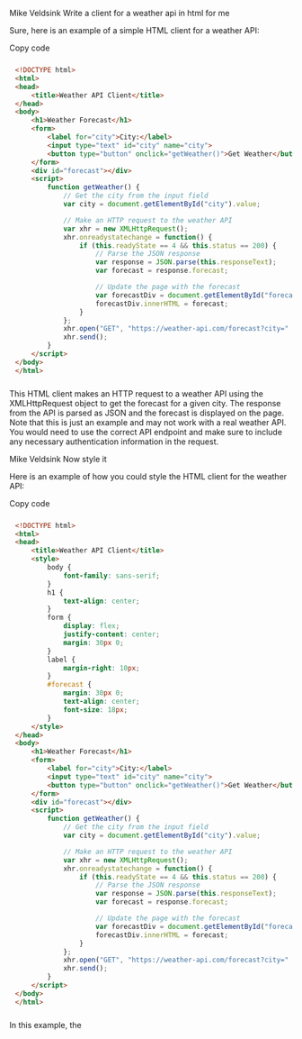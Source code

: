 Mike Veldsink
Write a client for a weather api in html for me

Sure, here is an example of a simple HTML client for a weather API:

Copy code
```html
<!DOCTYPE html>
<html>
<head>
    <title>Weather API Client</title>
</head>
<body>
    <h1>Weather Forecast</h1>
    <form>
        <label for="city">City:</label>
        <input type="text" id="city" name="city">
        <button type="button" onclick="getWeather()">Get Weather</button>
    </form>
    <div id="forecast"></div>
    <script>
        function getWeather() {
            // Get the city from the input field
            var city = document.getElementById("city").value;

            // Make an HTTP request to the weather API
            var xhr = new XMLHttpRequest();
            xhr.onreadystatechange = function() {
                if (this.readyState == 4 && this.status == 200) {
                    // Parse the JSON response
                    var response = JSON.parse(this.responseText);
                    var forecast = response.forecast;

                    // Update the page with the forecast
                    var forecastDiv = document.getElementById("forecast");
                    forecastDiv.innerHTML = forecast;
                }
            };
            xhr.open("GET", "https://weather-api.com/forecast?city=" + city, true);
            xhr.send();
        }
    </script>
</body>
</html>
```
This HTML client makes an HTTP request to a weather API using the XMLHttpRequest object to get the forecast for a given city. The response from the API is parsed as JSON and the forecast is displayed on the page. Note that this is just an example and may not work with a real weather API. You would need to use the correct API endpoint and make sure to include any necessary authentication information in the request.




Mike Veldsink
Now style it

Here is an example of how you could style the HTML client for the weather API:

Copy code
```html
<!DOCTYPE html>
<html>
<head>
    <title>Weather API Client</title>
    <style>
        body {
            font-family: sans-serif;
        }
        h1 {
            text-align: center;
        }
        form {
            display: flex;
            justify-content: center;
            margin: 30px 0;
        }
        label {
            margin-right: 10px;
        }
        #forecast {
            margin: 30px 0;
            text-align: center;
            font-size: 18px;
        }
    </style>
</head>
<body>
    <h1>Weather Forecast</h1>
    <form>
        <label for="city">City:</label>
        <input type="text" id="city" name="city">
        <button type="button" onclick="getWeather()">Get Weather</button>
    </form>
    <div id="forecast"></div>
    <script>
        function getWeather() {
            // Get the city from the input field
            var city = document.getElementById("city").value;

            // Make an HTTP request to the weather API
            var xhr = new XMLHttpRequest();
            xhr.onreadystatechange = function() {
                if (this.readyState == 4 && this.status == 200) {
                    // Parse the JSON response
                    var response = JSON.parse(this.responseText);
                    var forecast = response.forecast;

                    // Update the page with the forecast
                    var forecastDiv = document.getElementById("forecast");
                    forecastDiv.innerHTML = forecast;
                }
            };
            xhr.open("GET", "https://weather-api.com/forecast?city=" + city, true);
            xhr.send();
        }
    </script>
</body>
</html>
```

In this example, the <style> element is added to the <head> of the HTML document and contains a series of CSS rules to style the page. The body element is given a sans-serif font family, the \<h1> element is centered on the page, the <form> element is displayed as a flex container and is centered on the page, and the <label> element is given a margin on the right side. The #forecast element is given a margin on the top and bottom, is centered on the page, and has a font size of 18px. You can modify these styles or add additional styles to further customize the appearance of the page.




Mike Veldsink
can you make the button and the text separated, and the label on top of the input?

Sure, here is an example of how you could separate the button and the text input in the HTML client for the weather API and place the label above the input:

Copy code
```html
<!DOCTYPE html>
<html>
<head>
    <title>Weather API Client</title>
    <style>
        body {
            font-family: sans-serif;
        }
        h1 {
            text-align: center;
        }
        form {
            display: flex;
            flex-direction: column;
            align-items: center;
            margin: 30px 0;
        }
        label {
            margin-bottom: 10px;
        }
        input, button {
            padding: 10px;
            font-size: 16px;
        }
        #forecast {
            margin: 30px 0;
            text-align: center;
            font-size: 18px;
        }
    </style>
</head>
<body>
    <h1>Weather Forecast</h1>
    <form>
        <label for="city">City:</label>
        <input type="text" id="city" name="city">
        <button type="button" onclick="getWeather()">Get Weather</button>
    </form>
    <div id="forecast"></div>
    <script>
        function getWeather() {
            // Get the city from the input field
            var city = document.getElementById("city").value;

            // Make an HTTP request to the weather API
            var xhr = new XMLHttpRequest();
            xhr.onreadystatechange = function() {
                if (this.readyState == 4 && this.status == 200) {
                    // Parse the JSON response
                    var response = JSON.parse(this.responseText);
                    var forecast = response.forecast;

                    // Update the page with the forecast
                    var forecastDiv = document.getElementById("forecast");
                    forecastDiv.innerHTML = forecast;
                }
            };
            xhr.open("GET", "https://weather-api.com/forecast?city=" + city, true);
            xhr.send();
        }
    </script>
</body>
</html>
```
In this updated example, the <form> element is displayed as a flex container with a column direction. This causes the child elements (the <label>, <input>, and <button> elements) to be displayed vertically, rather than horizontally. The <label> element is given a margin on the bottom to separate it from the input field. The <input> and <button> elements are given padding and a font size to improve their appearance. You can modify these styles or add additional styles to further customize the appearance of the page.




Mike Veldsink
can you print the api response to the screen when i press the button?

Sure, here is an example of how you could print the API response to the screen when the button is pressed in the HTML client for the weather API:

Copy code
```html
<!DOCTYPE html>
<html>
<head>
    <title>Weather API Client</title>
    <style>
        body {
            font-family: sans-serif;
        }
        h1 {
            text-align: center;
        }
        form {
            display: flex;
            flex-direction: column;
            align-items: center;
            margin: 30px 0;
        }
        label {
            margin-bottom: 10px;
        }
        input, button {
            padding: 10px;
            font-size: 16px;
        }
        #forecast {
            margin: 30px 0;
            text-align: center;
            font-size: 18px;
        }
        pre {
            background-color: #eee;
            padding: 10px;
        }
    </style>
</head>
<body>
    <h1>Weather Forecast</h1>
    <form>
        <label for="city">City:</label>
        <input type="text" id="city" name="city">
        <button type="button" onclick="getWeather()">Get Weather</button>
    </form>
    <div id="forecast"></div>
    <script>
        function getWeather() {
            // Get the city from the input field
            var city = document.getElementById("city").value;

            // Make an HTTP request to the weather API
            var xhr = new XMLHttpRequest();
            xhr.onreadystatechange = function() {
                if (this.readyState == 4 && this.status == 200) {
                    // Parse the JSON response
                    var response = JSON.parse(this.responseText);

                    // Print the API response to the screen
                    var forecastDiv = document.getElementById("forecast");
                    forecastDiv.innerHTML = "<pre>" + JSON.stringify(response, null, 2) + "</pre>";
                }
            };
            xhr.open("GET", "https://weather-api.com/forecast?city=" + city, true);
            xhr.send();
        }
    </script>
</body>
</html>
```

In this updated example, the API response is printed to the screen by setting the inner HTML of the #forecast element to a \<pre> element containing the stringified JSON response. The \<pre> element is given some basic styling to improve its appearance. You can modify this styling or add additional styles to further customize the appearance of the page. Note that this example will only work if the API response is in JSON format. If the API response is in a different format, you may need to adjust how the response is parsed and printed to the screen.




Mike Veldsink
Can you implement the weather fetch with "open-meteo.com".

An example request would be: "https://api.open-meteo.com/v1/forecast?latitude=52.52&longitude=13.41&current_weather=true&hourly=temperature_2m,relativehumidity_2m,windspeed_10m"

And the example response is: 

{"latitude":52.52,"longitude":13.419998,"generationtime_ms":0.5490779876708984,"utc_offset_seconds":0,"timezone":"GMT","timezone_abbreviation":"GMT","elevation":38.0,"current_weather":{"temperature":2.6,"windspeed":8.4,"winddirection":260.0,"weathercode":3,"time":"2022-12-06T02:00"},"hourly_units":{"time":"iso8601","temperature_2m":"°C","relativehumidity_2m":"%","windspeed_10m":"km/h"},"hourly":{"time":["2022-12-06T00:00","2022-12-06T01:00","2022-12-06T02:00","2022-12-06T03:00","2022-12-06T04:00","2022-12-06T05:00","2022-12-06T06:00","2022-12-06T07:00","2022-12-06T08:00","2022-12-06T09:00","2022-12-06T10:00","2022-12-06T11:00","2022-12-06T12:00","2022-12-06T13:00","2022-12-06T14:00","2022-12-06T15:00","2022-12-06T16:00","2022-12-06T17:00","2022-12-06T18:00","2022-12-06T19:00","2022-12-06T20:00","2022-12-06T21:00","2022-12-06T22:00","2022-12-06T23:00","2022-12-07T00:00","2022-12-07T01:00","2022-12-07T02:00","2022-12-07T03:00","2022-12-07T04:00","2022-12-07T05:00","2022-12-07T06:00","2022-12-07T07:00","2022-12-07T08:00","2022-12-07T09:00","2022-12-07T10:00","2022-12-07T11:00","2022-12-07T12:00","2022-12-07T13:00","2022-12-07T14:00","2022-12-07T15:00","2022-12-07T16:00","2022-12-07T17:00","2022-12-07T18:00","2022-12-07T19:00","2022-12-07T20:00","2022-12-07T21:00","2022-12-07T22:00","2022-12-07T23:00","2022-12-08T00:00","2022-12-08T01:00","2022-12-08T02:00","2022-12-08T03:00","2022-12-08T04:00","2022-12-08T05:00","2022-12-08T06:00","2022-12-08T07:00","2022-12-08T08:00","2022-12-08T09:00","2022-12-08T10:00","2022-12-08T11:00","2022-12-08T12:00","2022-12-08T13:00","2022-12-08T14:00","2022-12-08T15:00","2022-12-08T16:00","2022-12-08T17:00","2022-12-08T18:00","2022-12-08T19:00","2022-12-08T20:00","2022-12-08T21:00","2022-12-08T22:00","2022-12-08T23:00","2022-12-09T00:00","2022-12-09T01:00","2022-12-09T02:00","2022-12-09T03:00","2022-12-09T04:00","2022-12-09T05:00","2022-12-09T06:00","2022-12-09T07:00","2022-12-09T08:00","2022-12-09T09:00","2022-12-09T10:00","2022-12-09T11:00","2022-12-09T12:00","2022-12-09T13:00","2022-12-09T14:00","2022-12-09T15:00","2022-12-09T16:00","2022-12-09T17:00","2022-12-09T18:00","2022-12-09T19:00","2022-12-09T20:00","2022-12-09T21:00","2022-12-09T22:00","2022-12-09T23:00","2022-12-10T00:00","2022-12-10T01:00","2022-12-10T02:00","2022-12-10T03:00","2022-12-10T04:00","2022-12-10T05:00","2022-12-10T06:00","2022-12-10T07:00","2022-12-10T08:00","2022-12-10T09:00","2022-12-10T10:00","2022-12-10T11:00","2022-12-10T12:00","2022-12-10T13:00","2022-12-10T14:00","2022-12-10T15:00","2022-12-10T16:00","2022-12-10T17:00","2022-12-10T18:00","2022-12-10T19:00","2022-12-10T20:00","2022-12-10T21:00","2022-12-10T22:00","2022-12-10T23:00","2022-12-11T00:00","2022-12-11T01:00","2022-12-11T02:00","2022-12-11T03:00","2022-12-11T04:00","2022-12-11T05:00","2022-12-11T06:00","2022-12-11T07:00","2022-12-11T08:00","2022-12-11T09:00","2022-12-11T10:00","2022-12-11T11:00","2022-12-11T12:00","2022-12-11T13:00","2022-12-11T14:00","2022-12-11T15:00","2022-12-11T16:00","2022-12-11T17:00","2022-12-11T18:00","2022-12-11T19:00","2022-12-11T20:00","2022-12-11T21:00","2022-12-11T22:00","2022-12-11T23:00","2022-12-12T00:00","2022-12-12T01:00","2022-12-12T02:00","2022-12-12T03:00","2022-12-12T04:00","2022-12-12T05:00","2022-12-12T06:00","2022-12-12T07:00","2022-12-12T08:00","2022-12-12T09:00","2022-12-12T10:00","2022-12-12T11:00","2022-12-12T12:00","2022-12-12T13:00","2022-12-12T14:00","2022-12-12T15:00","2022-12-12T16:00","2022-12-12T17:00","2022-12-12T18:00","2022-12-12T19:00","2022-12-12T20:00","2022-12-12T21:00","2022-12-12T22:00","2022-12-12T23:00"],"temperature_2m":[2.9,2.8,2.6,2.3,2.1,2.0,1.8,1.8,1.8,1.9,2.2,2.3,2.3,2.1,2.4,2.0,1.7,1.9,2.2,2.3,2.5,2.5,2.6,2.4,2.0,1.3,0.9,0.8,0.5,0.8,1.6,2.4,1.9,1.8,2.1,2.1,2.9,3.0,2.8,2.2,1.6,1.4,1.0,0.7,0.7,0.8,0.9,0.6,0.7,1.8,1.8,1.7,1.6,1.4,1.0,0.9,0.8,0.9,1.1,1.7,2.3,2.4,2.5,2.5,2.4,2.3,2.0,1.7,1.4,1.4,1.3,1.1,1.0,0.9,0.8,0.7,0.5,0.2,0.0,-0.0,0.0,0.2,0.6,1.2,1.7,1.7,1.6,1.4,1.1,0.7,0.3,0.2,0.2,0.2,0.1,0.1,0.0,-0.0,-0.1,-0.2,-0.3,-0.3,-0.3,-0.3,-0.2,-0.1,-0.0,0.1,0.3,0.3,0.2,0.1,0.0,0.0,-0.0,0.2,0.2,0.2,0.1,0.1,0.1,0.1,0.1,0.1,0.1,0.1,0.0,0.1,0.2,0.2,0.2,0.1,0.0,0.0,0.1,0.1,-0.0,-0.1,-0.3,-0.3,-0.4,-0.4,-0.5,-0.6,-0.6,-0.6,-0.5,-0.4,-0.4,-0.4,-0.4,-0.3,-0.1,0.1,0.3,0.5,0.7,0.6,0.5,0.4,0.3,0.3,0.2,0.1,-0.0,-0.2,-0.5,-0.7],"relativehumidity_2m":[96,92,91,91,91,91,92,92,92,91,87,87,88,87,86,91,93,96,97,96,96,94,94,91,87,89,95,96,98,97,96,91,84,83,79,79,75,72,78,86,88,90,92,93,94,92,89,90,89,90,91,92,92,92,93,93,93,93,94,90,86,87,87,87,87,88,91,93,95,95,95,96,96,96,97,97,97,98,98,97,96,93,89,84,80,80,82,85,87,89,91,92,93,94,95,95,95,94,93,91,91,91,91,91,91,91,91,91,91,92,93,94,93,92,90,98,98,98,98,98,97,96,96,95,95,95,95,94,93,92,91,90,89,89,89,89,89,89,89,90,90,91,91,91,91,90,90,89,90,91,92,92,92,91,90,90,89,89,90,91,90,88,87,87,89,90,90,90],"windspeed_10m":[8.2,7.8,8.4,8.7,9.0,9.1,7.9,6.8,7.2,7.6,10.2,9.0,9.8,8.8,9.0,9.1,9.8,7.6,8.4,9.1,9.1,9.6,8.7,10.9,11.5,7.6,9.2,8.8,9.5,9.7,9.8,14.6,20.4,18.9,16.6,16.1,14.8,14.6,11.9,11.7,10.9,13.0,13.1,13.3,13.3,14.2,15.5,11.9,11.6,7.7,7.9,8.7,8.9,8.4,8.6,9.6,10.2,10.3,10.9,11.8,13.0,15.1,10.8,11.9,11.5,11.2,9.4,8.7,7.7,6.4,6.1,6.0,5.1,4.3,3.3,1.8,1.1,1.5,2.7,3.3,4.0,4.4,4.7,4.7,4.7,4.9,5.3,6.1,5.9,5.9,5.1,4.9,4.7,4.7,4.6,4.8,5.2,5.5,5.9,6.3,6.0,5.8,5.8,6.0,6.4,6.6,6.6,5.9,5.6,5.2,5.1,5.2,5.6,5.7,6.0,3.5,3.4,3.6,3.9,4.3,5.4,6.2,7.0,7.9,8.2,8.2,8.2,8.9,9.8,10.8,11.3,11.6,11.8,11.3,10.7,10.5,10.5,10.1,10.2,10.7,11.2,12.0,12.3,13.0,13.4,13.0,12.6,11.7,11.6,11.5,11.6,11.7,11.4,11.6,11.6,11.8,11.7,11.0,10.3,9.6,9.6,10.3,10.7,10.3,9.6,9.0,8.8,8.4]}}


Sure, here is an example of how you could implement the weather fetch with the open-meteo.com API in the HTML client for the weather API:

Copy code
```
<!DOCTYPE html>
<html>
<head>
    <title>Weather API Client</title>
    <style>
        body {
            font-family: sans-serif;
        }
        h1 {
            text-align: center;
        }
        form {
            display: flex;
            flex-direction: column;
            align-items: center;
            margin: 30px 0;
        }
        label {
            margin-bottom: 10px;
        }
        input, button {
            padding: 10px;
            font-size: 16px;
        }
        #forecast {
            margin: 30px 0;
            text-align: center;
            font-size: 18px;
        }
        pre {
            background-color: #eee;
            padding: 10px;
        }
    </style>
</head>
<body>
    <h1>Weather Forecast</h1>
    <form>
        <label for="latitude">Latitude:</label>
        <input type="text" id="latitude" name="latitude">
        <label for="longitude">Longitude:</label>
        <input type="text" id="longitude" name="longitude">
        <button type="button" onclick="getWeather()">Get Weather</button>
    </form>
    <div id="forecast"></div>
    <script>
        function getWeather() {
            // Get the latitude and longitude from the input fields
            var latitude = document.getElementById("latitude").value;
            var longitude = document.getElementById("longitude").value;

            // Make an HTTP request to the open-meteo.com API
            var xhr = new XMLHttpRequest();
            xhr.onreadystatechange = function() {
                if (this.readyState == 4 && this.status == 200) {
                    // Parse the JSON response
                    var response = JSON.parse(this.responseText);

                    // Print the API response to the screen
                    var forecastDiv = document.getElementById("fore
```


Mike Veldsink
continue please

Sure, here is the continuation of the HTML client for the weather API that implements the weather fetch with the open-meteo.com API:

Copy code
```
...
    <script>
        function getWeather() {
            // Get the latitude and longitude from the input fields
            var latitude = document.getElementById("latitude").value;
            var longitude = document.getElementById("longitude").value;

            // Make an HTTP request to the open-meteo.com API
            var xhr = new XMLHttpRequest();
            xhr.onreadystatechange = function() {
                if (this.readyState == 4 && this.status == 200) {
                    // Parse the JSON response
                    var response = JSON.parse(this.responseText);

                    // Print the API response to the screen
                    var forecastDiv = document.getElementById("forecast");
                    forecastDiv.innerHTML = "<pre>" + JSON.stringify(response, null, 2) + "</pre>";
                }
            };
            xhr.open("GET", "https://api.open-meteo.com/v1/forecast?latitude=" + latitude + "&longitude=" + longitude + "&current_weather=true&hourly=temperature_2m,relativehumidity_2m,windspeed_10m", true);
            xhr.send();
        }
    </script>
</body>
</html>
```
In this updated example, the <form> element contains two input fields for the latitude and longitude, rather than a single input field for the city. These values are passed to the open-meteo.com API in the HTTP request, and the API response is printed to the screen in the same way as in the previous example. Note that this example will only work if the API response is in JSON format. If the API




Mike Veldsink
Can you give me a select dropdown with some popular cities and their longitude and latitudes?

Sure, here is an example of how you could add a dropdown menu with some popular cities and their longitude and latitude to the HTML client for the weather API:

Copy code
```html
<!DOCTYPE html>
<html>
<head>
    <title>Weather API Client</title>
    <style>
        body {
            font-family: sans-serif;
        }
        h1 {
            text-align: center;
        }
        form {
            display: flex;
            flex-direction: column;
            align-items: center;
            margin: 30px 0;
        }
        label {
            margin-bottom: 10px;
        }
        select, button {
            padding: 10px;
            font-size: 16px;
        }
        #forecast {
            margin: 30px 0;
            text-align: center;
            font-size: 18px;
        }
        pre {
            background-color: #eee;
            padding: 10px;
        }
    </style>
</head>
<body>
    <h1>Weather Forecast</h1>
    <form>
        <label for="city">City:</label>
        <select id="city" name="city">
            <option value="">-- Select a city --</option>
            <option value="52.52,13.41">Berlin</option>
            <option value="40.7128,-74.0060">New York</option>
            <option value="51.5074,-0.1278">London</option>
            <option value="41.9028,12.4964">Rome</option>
            <option value="35.6895,139.6917">Tokyo</option>
        </select>
        <button type="button" onclick="getWeather()">Get Weather</button>
    </form>
    <div id="forecast"></div>
    <script>
        function getWeather() {
            // Get the latitude and longitude from the selected city
            var city = document.getElementById("city").value;
            var latitude = city.split(",")[0];
            var longitude = city.split(",")[1];

            // Make an HTTP request to the open-meteo.com API
            var xhr = new XMLHttpRequest();
            xhr.onreadystatechange = function() {
                if (this.readyState == 4 && this.status == 200) {
                    // Parse the JSON response
                    var response = JSON.parse(this.responseText);
```


Mike Veldsink
continue the code

Sure, here is the continuation of the HTML client for the weather API that includes a dropdown menu with some popular cities and their longitude and latitude:

Copy code
```html
...
    <script>
        function getWeather() {
            // Get the latitude and longitude from the selected city
            var city = document.getElementById("city").value;
            var latitude = city.split(",")[0];
            var longitude = city.split(",")[1];

            // Make an HTTP request to the open-meteo.com API
            var xhr = new XMLHttpRequest();
            xhr.onreadystatechange = function() {
                if (this.readyState == 4 && this.status == 200) {
                    // Parse the JSON response
                    var response = JSON.parse(this.responseText);

                    // Print the API response to the screen
                    var forecastDiv = document.getElementById("forecast");
                    forecastDiv.innerHTML = "<pre>" + JSON.stringify(response, null, 2) + "</pre>";
                }
            };
            xhr.open("GET", "https://api.open-meteo.com/v1/forecast?latitude=" + latitude + "&longitude=" + longitude + "&current_weather=true&hourly=temperature_2m,relativehumidity_2m,windspeed_10m", true);
            xhr.send();
        }
    </script>
</body>
</html>
```
In this updated example, the <form> element contains a <select> element with a list of popular cities, rather than input fields for the latitude and longitude. The latitude and longitude for the selected city are extracted from the value attribute of the <option> element and passed to the open-meteo.com API in the HTTP request. The API response is printed to the screen in the same way as in the previous examples. Note that this example will only work if the API response is in JSON format. If the API response is in a different format, you may need to adjust how the response is parsed and printed to the screen.

Mike Veldsink
That's really good! can you make the response look better with a chart?

Sure, here is an example of how you could use a chart to display the weather data from the open-meteo.com API in the HTML client for the weather API:

Copy code
```html
<!DOCTYPE html>
<html>
<head>
    <title>Weather API Client</title>
    <style>
        body {
            font-family: sans-serif;
        }
        h1 {
            text-align: center;
        }
        form {
            display: flex;
            flex-direction: column;
            align-items: center;
            margin: 30px 0;
        }
        label {
            margin-bottom: 10px;
        }
        select, button {
            padding: 10px;
            font-size: 16px;
        }
        #chart-container {
            width: 600px;
            height: 400px;
            margin: 30px auto;
        }
    </style>
    <!-- Load the Charts.js library -->
    <script src="https://cdn.jsdelivr.net/npm/chart.js@2.8.0"></script>
</head>
<body>
    <h1>Weather Forecast</h1>
    <form>
        <label for="city">City:</label>
        <select id="city" name="city">
            <option value="">-- Select a city --</option>
            <option value="52.52,13.41">Berlin</option>
            <option value="40.7128,-74.0060">New York</option>
            <option value="51.5074,-0.1278">London</option>
            <option value="41.9028,12.4964">Rome</option>
            <option value="35.6895,139.6917">Tokyo</option>
        </select>
        <button type="button" onclick="getWeather()">Get Weather</button>
    </form>
    <div id="chart-container"></div>
    <script>
        // Global variable to store the weather data
        var weatherData = null;

        function getWeather() {
            // Get the latitude and longitude from the selected city
            var city = document.getElementById("city").value;
            var latitude = city.split(",")[0];
            var longitude = city.split(",")[1];

            // Make an HTTP request to the open-meteo.com API
            var xhr = new XMLHttpRequest();
            xhr.onreadystatechange = function() {
                if (this.readyState == 4 && this.status == 200) {
                    // Parse the JSON response
                    var response = JSON.parse(this.responseText);

                    // Store the weather data
                    weatherData = response.hourly.temperature_2m;

                    // Create the chart
                    var ctx = document.getElementById("chart-container").getContext("2d");
                    var chart = new Chart(ctx, {
                        type: "line",
                        data: {
                            labels: response.hourly.time,
                            datasets: [
                                {
                                    label: "Temperature (°C)",
                                    data: weatherData,
                                    fill: false,
                                   



Mike Veldsink
continue the code please

Sure, here is the continuation of the HTML client for the weather API that uses a chart to display the weather data from the open-meteo.com API:

Copy code
...
                        type: "line",
                        data: {
                            labels: response.hourly.time,
                            datasets: [
                                {
                                    label: "Temperature (°C)",
                                    data: weatherData,
                                    fill: false,
                                    borderColor: "#ff7f00",
                                    pointRadius: 0,
                                    pointHoverRadius: 5,
                                    pointHoverBackgroundColor: "#ff7f00"
                                }
                            ]
                        },
                        options: {
                            scales: {
                                xAxes: [{
                                    type: "time",
                                    time: {
                                        unit: "day"
                                    }
                                }]
                            }
                        }
                    });
                }
            };
            xhr.open("GET", "https://api.open-meteo.com/v1/forecast?latitude=" + latitude + "&longitude=" + longitude + "&current_weather=true&hourly=temperature_2m,relativehumidity_2m,windspeed_10m", true);
            xhr.send();
        }
    </script>
</body>
</html>
```

In this updated example, the weather data from the open-meteo.com API is stored in a global variable called weatherData. When the API response is received, this data is used to create a line chart using the Chart.js library. The chart is added to the page in a <div> element with the id "chart-container". The chart displays the temperature data over time, with the time axis formatted to show the day of the week. Note that this example uses the Chart.js library to create the chart, but you can use any library or framework that you prefer to create the chart.
